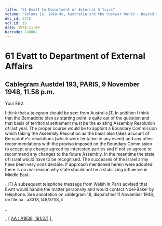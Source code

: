 ```yaml
---
title: "61 Evatt to Department of External Affairs"
volume: "Volume 16: 1948-49, Australia and the Postwar World - Beyond the Region"
doc_id: 6776
vol_id: 16
date: 1948-11-09
barcode: 140002
---
```


# 61 Evatt to Department of External Affairs

## Cablegram Austdel 193, PARIS, 9 November 1948, 11.58 p.m.

Your E92.

I think that a telegram should be sent from Australia.[1] In addition I think that the Bernadotte plan as starting point is quite out of the question and that basis of territorial settlement must be the existing Assembly Resolution of last year. The proper course would be to appoint a Boundary Commission which taking the Assembly Resolution as the basis also takes account of Bernadotte's resolutions (which were tentative in any event) and any other recommendations with the proviso imposed on the Boundary Commission to accept any change agreed by interested parties and if not so agreed to recommend any changes to the future Assembly. In the meantime the state of Israel would have to be recognised. The successes of the Israel army have been very considerable. If approach mentioned herein were adopted there is no real reason why state should not be a stabilizing influence in Middle East.

_ [1] A subsequent telephone message from Walsh in Paris advised that Evatt would handle the matter personally and would contact Noel-Baker by telephone. See annotation on cablegram 18, dispatched 11 November 1948, on file aa : a3318, l48/3/1/8, ii.

_

_ [ [AA : A1838, 191/2/1](http://www.naa.gov.au/cgi-bin/Search?O=I&Number=140002) ]_
